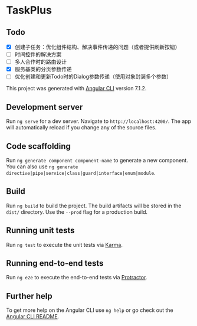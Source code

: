 # TaskPlus

## Todo

- [x] 创建子任务：优化组件结构、解决事件传递的问题（或者提供刷新按钮）
- [ ] 时间控件的解决方案
- [ ] 多人合作时的路由设计
- [x] 服务基类的分页参数传递
- [ ] 优化创建和更新Todo时的Dialog参数传递（使用对象封装多个参数）

This project was generated with [Angular CLI](https://github.com/angular/angular-cli) version 7.1.2.

## Development server

Run `ng serve` for a dev server. Navigate to `http://localhost:4200/`. The app will automatically reload if you change any of the source files.

## Code scaffolding

Run `ng generate component component-name` to generate a new component. You can also use `ng generate directive|pipe|service|class|guard|interface|enum|module`.

## Build

Run `ng build` to build the project. The build artifacts will be stored in the `dist/` directory. Use the `--prod` flag for a production build.

## Running unit tests

Run `ng test` to execute the unit tests via [Karma](https://karma-runner.github.io).

## Running end-to-end tests

Run `ng e2e` to execute the end-to-end tests via [Protractor](http://www.protractortest.org/).

## Further help

To get more help on the Angular CLI use `ng help` or go check out the [Angular CLI README](https://github.com/angular/angular-cli/blob/master/README.md).
